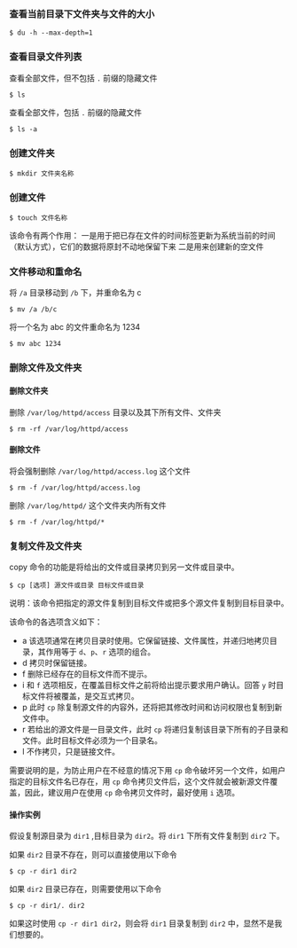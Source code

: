 ﻿### 查看当前目录下文件夹与文件的大小

```
$ du -h --max-depth=1
```


### 查看目录文件列表

查看全部文件，但不包括 `.` 前缀的隐藏文件

```
$ ls
```

查看全部文件，包括 `.` 前缀的隐藏文件

```
$ ls -a
```


### 创建文件夹

```
$ mkdir 文件夹名称
```


### 创建文件

```
$ touch 文件名称
```

该命令有两个作用：
一是用于把已存在文件的时间标签更新为系统当前的时间（默认方式），它们的数据将原封不动地保留下来
二是用来创建新的空文件

### 文件移动和重命名

将 `/a` 目录移动到 `/b` 下，并重命名为 c

```
$ mv /a /b/c
```

将一个名为 abc 的文件重命名为 1234

```
$ mv abc 1234
```


### 删除文件及文件夹

#### 删除文件夹

删除 `/var/log/httpd/access` 目录以及其下所有文件、文件夹

```
$ rm -rf /var/log/httpd/access
```

#### 删除文件

将会强制删除 `/var/log/httpd/access.log` 这个文件

```
$ rm -f /var/log/httpd/access.log
```

删除 `/var/log/httpd/` 这个文件夹内所有文件

```
$ rm -f /var/log/httpd/*
```


### 复制文件及文件夹

copy 命令的功能是将给出的文件或目录拷贝到另一文件或目录中。

```
$ cp [选项] 源文件或目录 目标文件或目录
```

说明：该命令把指定的源文件复制到目标文件或把多个源文件复制到目标目录中。

该命令的各选项含义如下：
- a 该选项通常在拷贝目录时使用。它保留链接、文件属性，并递归地拷贝目录，其作用等于 `d`、`p`、`r` 选项的组合。
- d 拷贝时保留链接。
- f 删除已经存在的目标文件而不提示。
- i 和 `f` 选项相反，在覆盖目标文件之前将给出提示要求用户确认。回答 `y` 时目标文件将被覆盖，是交互式拷贝。
- p 此时 `cp` 除复制源文件的内容外，还将把其修改时间和访问权限也复制到新文件中。
- r 若给出的源文件是一目录文件，此时 `cp` 将递归复制该目录下所有的子目录和文件。此时目标文件必须为一个目录名。
- l 不作拷贝，只是链接文件。

需要说明的是，为防止用户在不经意的情况下用 `cp` 命令破坏另一个文件，如用户指定的目标文件名已存在，用 `cp` 命令拷贝文件后，这个文件就会被新源文件覆盖，因此，建议用户在使用 `cp` 命令拷贝文件时，最好使用 `i` 选项。

#### 操作实例

假设复制源目录为 `dir1` ,目标目录为 `dir2`。将 `dir1` 下所有文件复制到 `dir2` 下。

如果 `dir2` 目录不存在，则可以直接使用以下命令

```
$ cp -r dir1 dir2
```

如果 `dir2` 目录已存在，则需要使用以下命令

```
$ cp -r dir1/. dir2
```

如果这时使用 `cp -r dir1 dir2`，则会将 `dir1` 目录复制到 `dir2` 中，显然不是我们想要的。

